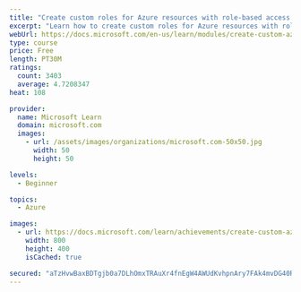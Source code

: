 ```yaml
---
title: "Create custom roles for Azure resources with role-based access control (RBAC)"
excerpt: "Learn how to create custom roles for Azure resources with role-based access control (RBAC)."
webUrl: https://docs.microsoft.com/en-us/learn/modules/create-custom-azure-roles-with-rbac/
type: course
price: Free
length: PT30M
ratings:
  count: 3403
  average: 4.7208347
heat: 108

provider:
  name: Microsoft Learn
  domain: microsoft.com
  images:
    - url: /assets/images/organizations/microsoft.com-50x50.jpg
      width: 50
      height: 50

levels:
  - Beginner

topics:
  - Azure

images:
  - url: https://docs.microsoft.com/learn/achievements/create-custom-azure-roles-with-rbac-social.png
    width: 800
    height: 400
    isCached: true

secured: "aTzHvwBaxBDTgjb0a7DLhOmxTRAuXr4fnEgW4AWUdKvhpnAry7FAk4mvDG40RyPhWxgRYbnVqrL+8DOs4naPpw3iXpuXGDHYg23qxC3N0vuE6cJhs7nZ0zCoey03R8eFFzVx4CEpWzeznvHPNtviaz//rgFBRPKGu69vjjUhA/xO2lHifA0WXzuvH/s4WXj3JkFJJDLJBJKCKTYkvLgg0ziTEvzApFnqVQU+uo59Y3A8fQplqdWMh1ucc5rP9WLFixGBQT8MXHq6Z6JmAeQot+QX7oeIGCGLdN3i+3uPXrU6mbCHH8RcbrIpf5xpUJu5wVuXoCdkAebR83r97tK6eGuVXbvfuViy8HTqdBmOlHTXOsPNCLuLzKiYUetBgU25NhKx/T0r39zDLCj67lWSpxA5+EoRNPIMEGGDYLSBsr4=;kvksS0MB1ZRCGuLIQ+FI7Q=="
---
```



